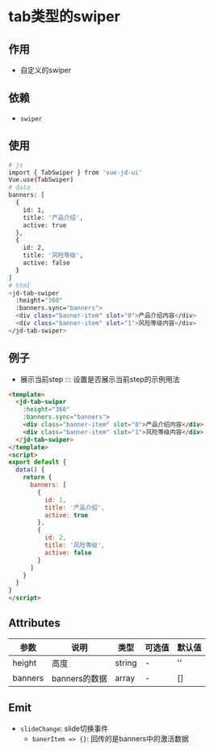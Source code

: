 # tab类型的swiper

## 作用
- 自定义的swiper

## 依赖
- `swiper`

## 使用
```bash
# js
import { TabSwiper } from 'vue-jd-ui'
Vue.use(TabSwiper)
# data
banners: [
  {
    id: 1,
    title: '产品介绍',
    active: true
  },
  {
    id: 2,
    title: '风险等级',
    active: false
  }
]
# html
<jd-tab-swiper
  :height="360"
  :banners.sync="banners">
  <div class="banner-item" slot="0">产品介绍内容</div>
  <div class="banner-item" slot="1">风险等级内容</div>
</jd-tab-swiper>
```

## 例子
- 展示当前step
::: 设置是否展示当前step的示例用法
```html
<template>
  <jd-tab-swiper
    :height="360"
    :banners.sync="banners">
    <div class="banner-item" slot="0">产品介绍内容</div>
    <div class="banner-item" slot="1">风险等级内容</div>
  </jd-tab-swiper>
</template>
<script>
export default {
  data() {
    return {
      banners: [
        {
          id: 1,
          title: '产品介绍',
          active: true
        },
        {
          id: 2,
          title: '风险等级',
          active: false
        }
      ]
    }
  }
}
</script>
```

## Attributes
| 参数      | 说明          | 类型      | 可选值                           | 默认值  |
|---------- |-------------- |---------- |--------------------------------  |-------- |
| height    | 高度           | string | - | '' |
| banners   | banners的数据   | array | - | [] |

## Emit
- `slideChange`: slide切换事件
  - `banerItem => {}`: 回传的是banners中的激活数据
